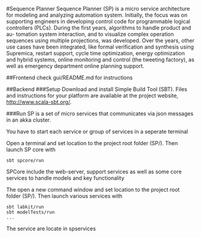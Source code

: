 #Sequence Planner
Sequence Planner (SP) is a micro service architecture for modeling and analyzing automation system. 
Initially, the focus was on supporting engineers in developing control
code for programmable logical controllers (PLCs). During the first years, 
algorithms to handle product and au- tomation system interaction, 
and to visualize complex operation sequences using multiple projections, 
was developed. Over the years, other use cases have been integrated, 
like formal verification and synthesis using Supremica, restart support, 
cycle time optimization, energy optimization and hybrid systems, 
online monitoring and control (the tweeting factory), 
as well as emergency department online planning support. 
 
##Frontend
check gui/README.md for instructions 

##Backend
###Setup
Download and install Simple Build Tool (SBT). Files and instructions for your platform are available at the project website, http://www.scala-sbt.org/.

###Run
SP is a set of micro services that communicates via json messages in an akka cluster. 

You have to start each service or group of services in a seperate terminal

Open a terminal and set location to the project root folder (SP/). Then launch SP core with  
```
sbt spcore/run
```
SPCore include the web-server, support services as well as some core services to handle models and key functionality

The open a new command window and set location to the project root folder (SP/). Then launch various services with
```
sbt labkit/run
sbt modelTests/run
...
```
The service are locate in spservices

